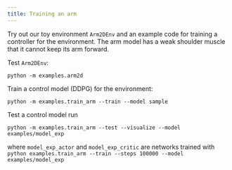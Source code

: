 ```yaml
---
title: Training an arm
---
```


Try out our toy environment `Arm2DEnv` and an example code for training a controller for the environment.
The arm model has a weak shoulder muscle that it cannot keep its arm forward.

Test `Arm2DEnv`:

    python -m examples.arm2d

Train a control model (DDPG) for the environment:

    python -m examples.train_arm --train --model sample

Test a control model run

    python -m examples.train_arm --test --visualize --model examples/model_exp

where `model_exp_actor` and `model_exp_critic` are networks trained with `python examples.train_arm --train --steps 100000 --model examples/model_exp`